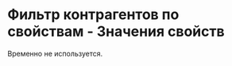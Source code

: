 ﻿---
description: 2.4.7
---
# Фильтр контрагентов по свойствам - Значения свойств
Временно не используется.
